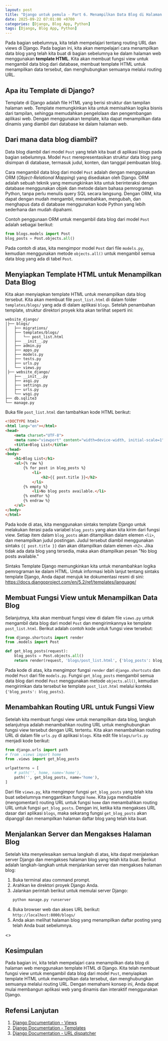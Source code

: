 ```yaml
---
layout: post
title: "Django untuk pemula - Part 6. Menampilkan Data Blog di Halaman Web"
date: 2025-09-22 07:01:00 +0700
categories: [Django, Blog App, Python]
tags: [Django, Blog App, Python]
---
```


Pada bagian sebelumnya, kita telah mempelajari tentang routing URL dan views di Django. Pada bagian ini, kita akan mempelajari cara menampilkan data blog yang telah kita buat di bagian sebelumnya ke dalam halaman web menggunakan **template HTML**. Kita akan membuat fungsi view untuk mengambil data blog dari database, membuat template HTML untuk menampilkan data tersebut, dan menghubungkan semuanya melalui routing URL.

## Apa itu Template di Django?
Template di Django adalah file HTML yang berisi struktur dan tampilan halaman web. Template memungkinkan kita untuk memisahkan logika bisnis dari tampilan, sehingga memudahkan pengelolaan dan pengembangan aplikasi web. Dengan menggunakan template, kita dapat menampilkan data dinamis yang diambil dari database ke dalam halaman web.

## Dari mana data blog diambil?
Data blog diambil dari model `Post` yang telah kita buat di aplikasi blogs pada bagian sebelumnya. Model `Post` merepresentasikan struktur data blog yang disimpan di database, termasuk judul, konten, dan tanggal pembuatan blog.

Cara mengambil data blog dari model `Post` adalah dengan menggunakan ORM (*Object-Relational Mapping*) yang disediakan oleh Django. ORM adalah sebuah teknik yang memungkinkan kita untuk berinteraksi dengan database menggunakan objek dan metode dalam bahasa pemrograman Python, tanpa perlu menulis query SQL secara langsung. Dengan ORM, kita dapat dengan mudah mengambil, menambahkan, mengubah, dan menghapus data di database menggunakan kode Python yang lebih sederhana dan mudah dipahami.

Contoh penggunaan ORM untuk mengambil data blog dari model `Post` adalah sebagai berikut:
```python
from blogs.models import Post
blog_posts = Post.objects.all()
```
Pada contoh di atas, kita mengimpor model `Post` dari file `models.py`, kemudian menggunakan metode `objects.all()` untuk mengambil semua data blog yang ada di tabel `Post`.

## Menyiapkan Template HTML untuk Menampilkan Data Blog
Kita akan menyiapkan template HTML untuk menampilkan data blog tersebut. Kita akan membuat file `post_list.html` di dalam folder `templates/blogs/` yang ada di dalam aplikasi `blogs`. Setelah penambahan template, struktur direktori proyek kita akan terlihat seperti ini:
```
website_django/
│├── blogs/
│   ├── migrations/
│   ├── templates/blogs/
│   │   └── post_list.html
│   ├── __init__.py
│   ├── admin.py
│   ├── apps.py
│   ├── models.py
│   ├── tests.py
│   ├── urls.py
│   └── views.py
│├── website_django/
│   ├── __init__.py
│   ├── asgi.py
│   ├── settings.py
│   ├── urls.py
│   └── wsgi.py
├── db.sqlite3
└── manage.py
```
Buka file `post_list.html` dan tambahkan kode HTML berikut:
```html
<!DOCTYPE html>
<html lang="en"></html>
<head>
    <meta charset="UTF-8">
    <meta name="viewport" content="width=device-width, initial-scale=1">
    <title>Blog List</title>
</head>
<body>
    <h1>Blog List</h1>
    <ul>{% raw %}
        {% for post in blog_posts %}
            <li>
                <h2>{{ post.title }}</h2>
            </li>
        {% empty %}
            <li>No blog posts available.</li>
        {% endfor %}
        {% endraw %}
    </ul>
</body>
</html>
```
Pada kode di atas, kita menggunakan sintaks template Django untuk melakukan iterasi pada variabel `blog_posts` yang akan kita kirim dari fungsi view. Setiap item dalam `blog_posts` akan ditampilkan dalam elemen `<li>`, dan menampilkan judul postingan. Judul tersebut diambil menggunakan sintaks `{{ post.title }}` dan akan ditampilkan dalam elemen `<h2>`. Jika tidak ada data blog yang tersedia, maka akan ditampilkan pesan "No blog posts available."

Sintaks Template Django memungkinkan kita untuk menambahkan logika pemrograman ke dalam HTML. Untuk informasi lebih lanjut tentang sintaks template Django, Anda dapat merujuk ke dokumentasi resmi di sini: https://docs.djangoproject.com/en/5.2/ref/templates/language/
## Membuat Fungsi View untuk Menampilkan Data Blog
Selanjutnya, kita akan membuat fungsi view di dalam file `views.py` untuk mengambil data blog dari model `Post` dan mengirimkannya ke template `post_list.html`. Berikut adalah contoh kode untuk fungsi view tersebut:
```python
from django.shortcuts import render
from .models import Post

def get_blog_posts(request):
    blog_posts = Post.objects.all()
    return render(request, 'blogs/post_list.html', {'blog_posts': blog_posts})
```
Pada kode di atas, kita mengimpor fungsi `render` dari `django.shortcuts` dan model `Post` dari file `models.py`. Fungsi `get_blog_posts` mengambil semua data blog dari model `Post` menggunakan metode `objects.all()`, kemudian mengirimkan data tersebut ke template `post_list.html` melalui konteks `{'blog_posts': blog_posts}`.
## Menambahkan Routing URL untuk Fungsi View
Setelah kita membuat fungsi view untuk menampilkan data blog, langkah selanjutnya adalah menambahkan routing URL untuk menghubungkan fungsi view tersebut dengan URL tertentu. Kita akan menambahkan routing URL di dalam file `urls.py` di aplikasi `blogs`. Kita edit file `blogs/urls.py` menjadi kode berikut:
```python
from django.urls import path
# from .views import home
from .views import get_blog_posts

urlpatterns = [
    # path('', home, name='home'),
    path('', get_blog_posts, name='home'),
]
```
Dari file `views.py`, kita mengimpor fungsi `get_blog_posts` yang telah kita buat sebelumnya menggantikan fungsi `home`. Kita juga mendisable (mengomentari) routing URL untuk fungsi `home` dan menambahkan routing URL untuk fungsi `get_blog_posts`. Dengan ini, ketika kita mengakses URL dasar dari aplikasi `blogs`, maka sekarang fungsi `get_blog_posts` akan dipanggil dan menampilkan halaman daftar blog yang telah kita buat.

## Menjalankan Server dan Mengakses Halaman Blog
Setelah kita menyelesaikan semua langkah di atas, kita dapat menjalankan server Django dan mengakses halaman blog yang telah kita buat. Berikut adalah langkah-langkah untuk menjalankan server dan mengakses halaman blog:
1. Buka terminal atau command prompt.
2. Arahkan ke direktori proyek Django Anda.
3. Jalankan perintah berikut untuk memulai server Django:
   ```bash
   python manage.py runserver
   ```
4. Buka browser web dan akses URL berikut:
   ```http://localhost:8000/blogs/```
5. Anda akan melihat halaman blog yang menampilkan daftar posting yang telah Anda buat sebelumnya.

<<gambar halaman blog menampilkan daftar posting>>
## Kesimpulan
Pada bagian ini, kita telah mempelajari cara menampilkan data blog di halaman web menggunakan template HTML di Django. Kita telah membuat fungsi view untuk mengambil data blog dari model `Post`, menyiapkan template HTML untuk menampilkan data tersebut, dan menghubungkan semuanya melalui routing URL. Dengan memahami konsep ini, Anda dapat mulai membangun aplikasi web yang dinamis dan interaktif menggunakan Django.

## Refensi Lanjutan
1. [Django Documentation - Views](https://docs.djangoproject.com/en/4.0/topics/http/views/)
2. [Django Documentation - Templates](https://docs.djangoproject.com/en/4.0/topics/templates/)
3. [Django Documentation - URL dispatcher](https://docs.djangoproject.com/en/4.0/topics/http/urls/)
